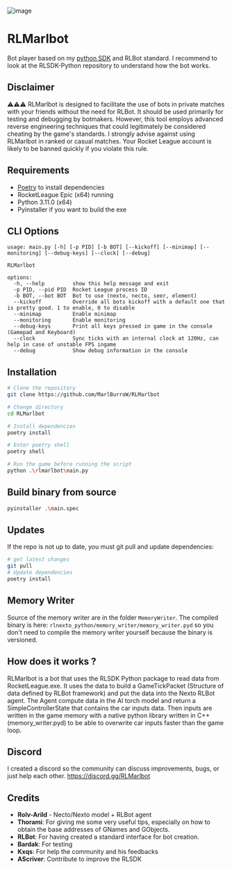 ![image](https://github.com/MarlBurroW/RLMarlbot/assets/3024430/2841188b-1bdd-4946-8101-560d2daaf66e)


# RLMarlbot

Bot player based on my [python SDK](https://github.com/MarlBurroW/RLSDK-Python) and RLBot standard.
I recommend to look at the RLSDK-Python repository to understand how the bot works.

## Disclaimer

⚠️⚠️⚠️ RLMarlbot is designed to facilitate the use of bots in private matches with your friends without the need for RLBot. It should be used primarily for testing and debugging by botmakers. However, this tool employs advanced reverse engineering techniques that could legitimately be considered cheating by the game's standards. I strongly advise against using RLMarlbot in ranked or casual matches. Your Rocket League account is likely to be banned quickly if you violate this rule.

## Requirements
- [Poetry](https://python-poetry.org/) to install dependencies
- RocketLeague Epic (x64) running
- Python 3.11.0 (x64)
- Pyinstaller if you want to build the exe


## CLI Options

```
usage: main.py [-h] [-p PID] [-b BOT] [--kickoff] [--minimap] [--monitoring] [--debug-keys] [--clock] [--debug]

RLMarlbot

options:
  -h, --help         show this help message and exit
  -p PID, --pid PID  Rocket League process ID
  -b BOT, --bot BOT  Bot to use (nexto, necto, seer, element)
  --kickoff          Override all bots kickoff with a default one that is pretty good. 1 to enable, 0 to disable
  --minimap          Enable minimap
  --monitoring       Enable monitoring
  --debug-keys       Print all keys pressed in game in the console (Gamepad and Keyboard)
  --clock            Sync ticks with an internal clock at 120Hz, can help in case of unstable FPS ingame
  --debug            Show debug information in the console
```


## Installation

```bash	
# Clone the repository
git clone https://github.com/MarlBurroW/RLMarlbot

# Change directory
cd RLMarlbot

# Install dependencies
poetry install

# Enter poetry shell
poetry shell

# Run the game before running the script 
python .\rlmarlbot\main.py
```

## Build binary from source

```bash
pyinstaller .\main.spec
```

## Updates
If the repo is not up to date, you must git pull and update dependencies:
```bash
# get latest changes
git pull
# Update dependencies
poetry install
```


## Memory Writer
Source of the memory writer are in the folder `MemoryWriter`.
The compiled binary is here:  `rlnexto_python/memory_writer/memory_writer.pyd` so you don't need to compile the memory writer yourself because the binary is versioned.

## How does it works ?

RLMarlbot is a bot that uses the RLSDK Python package to read data from RocketLeague.exe. It uses the data to build a GameTickPacket (Structure of data defined by RLBot framework) and put the data into the Nexto RLBot agent. The Agent compute data in the AI torch model and return a SimpleControllerState that contains the car inputs data. Then inputs are written in the game memory with a native python library written in C++ (memory_writer.pyd) to be able to overwrite car inputs faster than the game loop.

## Discord
I created a discord so the community can discuss improvements, bugs, or just help each other.
https://discord.gg/RLMarlbot

## Credits

- **Rolv-Arild** - Necto/Nexto model + RLBot agent
- **Thorami**: For giving me some very useful tips, especially on how to obtain the base addresses of GNames and GObjects.
- **RLBot**: For having created a standard interface for bot creation.
- **Bardak**: For testing
- **Kxqs**: For help the community and his feedbacks
- **AScriver**: Contribute to improve the RLSDK
